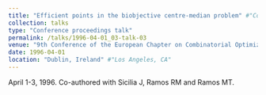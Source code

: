 ```yaml
---
title: "Efficient points in the biobjective centre-median problem" #"Conference Proceeding talk 3 on Relevant Topic in Your Field"
collection: talks
type: "Conference proceedings talk"
permalink: /talks/1996-04-01_03-talk-03
venue: "9th Conference of the European Chapter on Combinatorial Optimization (ECCO 9)" #"Testing Institute of America 2014 Annual Conference"
date: 1996-04-01
location: "Dublin, Ireland" #"Los Angeles, CA"
---
```

April 1-3, 1996. Co-authored with Sicilia J, Ramos RM and Ramos MT.
